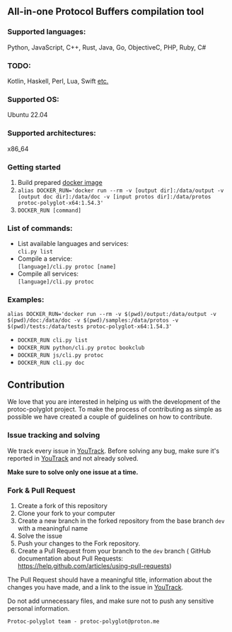 ## All-in-one Protocol Buffers compilation tool
### Supported languages:
Python, JavaScript, C++, Rust, Java, Go, ObjectiveC, PHP, Ruby, C#

### TODO:
Kotlin, Haskell, Perl, Lua, Swift [etc.](https://github.com/protocolbuffers/protobuf/blob/main/docs/third_party.md)

### Supported OS:
Ubuntu 22.04

### Supported architectures:
x86_64

### Getting started
1) Build prepared [docker image](docker/protoc-polyglot-x64.dockerfile)
2) `alias DOCKER_RUN='docker run --rm -v [output dir]:/data/output -v [output doc dir]:/data/doc -v [input protos dir]:/data/protos protoc-polyglot-x64:1.54.3'`
3) `DOCKER_RUN [command]`

### List of commands:
- List available languages and services: \
  `cli.py list`
- Compile a service: \
  `[language]/cli.py protoc [name]`
- Compile all services: \
  `[language]/cli.py protoc`

### Examples:
`alias DOCKER_RUN='docker run --rm -v $(pwd)/output:/data/output -v $(pwd)/doc:/data/doc -v $(pwd)/samples:/data/protos -v $(pwd)/tests:/data/tests protoc-polyglot-x64:1.54.3'`
- `DOCKER_RUN cli.py list`
- `DOCKER_RUN python/cli.py protoc bookclub`
- `DOCKER_RUN js/cli.py protoc`
- `DOCKER_RUN cli.py doc`


## Contribution

We love that you are interested in helping us with the development of the protoc-polyglot project.
To make the process of contributing as simple as possible we have created a couple of guidelines on how to contribute.

### Issue tracking and solving

We track every issue in [YouTrack](https://protopolyglot.youtrack.cloud/dashboard). Before solving any bug, make sure it's
reported in [YouTrack](https://protopolyglot.youtrack.cloud/dashboard) and not already solved.

**Make sure to solve only one issue at a time.**

### Fork & Pull Request

1. Create a fork of this repository
2. Clone your fork to your computer
3. Create a new branch in the forked repository from the base branch `dev` with a meaningful name
4. Solve the issue
5. Push your changes to the Fork repository.
6. Create a Pull Request from your branch to the `dev` branch
 ( GitHub documentation about Pull Requests: https://help.github.com/articles/using-pull-requests)

The Pull Request should have a meaningful title, information about the changes you have made,
and a link to the issue in [YouTrack](https://protopolyglot.youtrack.cloud/dashboard).

Do not add unnecessary files, and make sure not to push any sensitive personal information.

 ```Protoc-polyglot team - protoc-polyglot@proton.me```